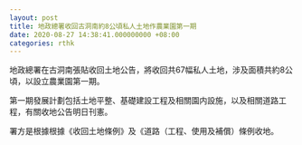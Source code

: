 ```yaml
---
layout: post
title: 地政總署收回古洞南約8公頃私人土地作農業園第一期
date: 2020-08-27 14:38:41.000000000 +08:00
categories: rthk
---
```


地政總署在古洞南張貼收回土地公告，將收回共67幅私人土地，涉及面積共約8公頃，以設立農業園第一期。

第一期發展計劃包括土地平整、基礎建設工程及相關園内設施，以及相關道路工程，有關收地公告明日刊憲。

署方是根據根據《收回土地條例》及《道路（工程、使用及補償）條例收地。
